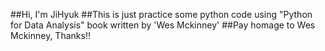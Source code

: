 ##Hi, I'm JiHyuk
##This is just practice some python code using "Python for Data Analysis" book written by 'Wes Mckinney'
##Pay homage to Wes Mckinney, Thanks!!
